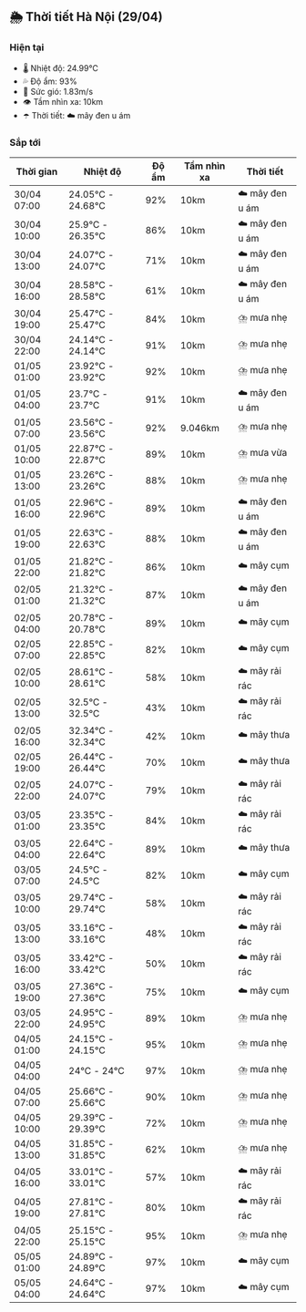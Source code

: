 ## 🌦️ Thời tiết Hà Nội (29/04)

### Hiện tại

- 🌡️ Nhiệt độ: 24.99℃
- 💦 Độ ẩm: 93%
- 💨 Sức gió: 1.83m/s
- 👁️ Tầm nhìn xa: 10km
- ☂️ Thời tiết: ☁️ mây đen u ám

### Sắp tới

| Thời gian | Nhiệt độ | Độ ẩm | Tầm nhìn xa | Thời tiết |
| --- | --- | --- | --- | --- |
| 30/04 07:00 | 24.05℃ - 24.68℃ | 92% | 10km | ☁️ mây đen u ám |
| 30/04 10:00 | 25.9℃ - 26.35℃ | 86% | 10km | ☁️ mây đen u ám |
| 30/04 13:00 | 24.07℃ - 24.07℃ | 71% | 10km | ☁️ mây đen u ám |
| 30/04 16:00 | 28.58℃ - 28.58℃ | 61% | 10km | ☁️ mây đen u ám |
| 30/04 19:00 | 25.47℃ - 25.47℃ | 84% | 10km | ⛈️ mưa nhẹ |
| 30/04 22:00 | 24.14℃ - 24.14℃ | 91% | 10km | ⛈️ mưa nhẹ |
| 01/05 01:00 | 23.92℃ - 23.92℃ | 92% | 10km | ⛈️ mưa nhẹ |
| 01/05 04:00 | 23.7℃ - 23.7℃ | 91% | 10km | ☁️ mây đen u ám |
| 01/05 07:00 | 23.56℃ - 23.56℃ | 92% | 9.046km | ⛈️ mưa nhẹ |
| 01/05 10:00 | 22.87℃ - 22.87℃ | 89% | 10km | ⛈️ mưa vừa |
| 01/05 13:00 | 23.26℃ - 23.26℃ | 88% | 10km | ⛈️ mưa nhẹ |
| 01/05 16:00 | 22.96℃ - 22.96℃ | 89% | 10km | ☁️ mây đen u ám |
| 01/05 19:00 | 22.63℃ - 22.63℃ | 88% | 10km | ☁️ mây đen u ám |
| 01/05 22:00 | 21.82℃ - 21.82℃ | 86% | 10km | ☁️ mây cụm |
| 02/05 01:00 | 21.32℃ - 21.32℃ | 87% | 10km | ☁️ mây đen u ám |
| 02/05 04:00 | 20.78℃ - 20.78℃ | 89% | 10km | ☁️ mây cụm |
| 02/05 07:00 | 22.85℃ - 22.85℃ | 82% | 10km | ☁️ mây cụm |
| 02/05 10:00 | 28.61℃ - 28.61℃ | 58% | 10km | ☁️ mây rải rác |
| 02/05 13:00 | 32.5℃ - 32.5℃ | 43% | 10km | ☁️ mây rải rác |
| 02/05 16:00 | 32.34℃ - 32.34℃ | 42% | 10km | ☁️ mây thưa |
| 02/05 19:00 | 26.44℃ - 26.44℃ | 70% | 10km | ☁️ mây thưa |
| 02/05 22:00 | 24.07℃ - 24.07℃ | 79% | 10km | ☁️ mây rải rác |
| 03/05 01:00 | 23.35℃ - 23.35℃ | 84% | 10km | ☁️ mây rải rác |
| 03/05 04:00 | 22.64℃ - 22.64℃ | 89% | 10km | ☁️ mây thưa |
| 03/05 07:00 | 24.5℃ - 24.5℃ | 82% | 10km | ☁️ mây cụm |
| 03/05 10:00 | 29.74℃ - 29.74℃ | 58% | 10km | ☁️ mây rải rác |
| 03/05 13:00 | 33.16℃ - 33.16℃ | 48% | 10km | ☁️ mây rải rác |
| 03/05 16:00 | 33.42℃ - 33.42℃ | 50% | 10km | ☁️ mây rải rác |
| 03/05 19:00 | 27.36℃ - 27.36℃ | 75% | 10km | ☁️ mây cụm |
| 03/05 22:00 | 24.95℃ - 24.95℃ | 89% | 10km | ⛈️ mưa nhẹ |
| 04/05 01:00 | 24.15℃ - 24.15℃ | 95% | 10km | ⛈️ mưa nhẹ |
| 04/05 04:00 | 24℃ - 24℃ | 97% | 10km | ⛈️ mưa nhẹ |
| 04/05 07:00 | 25.66℃ - 25.66℃ | 90% | 10km | ⛈️ mưa nhẹ |
| 04/05 10:00 | 29.39℃ - 29.39℃ | 72% | 10km | ⛈️ mưa nhẹ |
| 04/05 13:00 | 31.85℃ - 31.85℃ | 62% | 10km | ⛈️ mưa nhẹ |
| 04/05 16:00 | 33.01℃ - 33.01℃ | 57% | 10km | ☁️ mây rải rác |
| 04/05 19:00 | 27.81℃ - 27.81℃ | 80% | 10km | ☁️ mây rải rác |
| 04/05 22:00 | 25.15℃ - 25.15℃ | 95% | 10km | ⛈️ mưa nhẹ |
| 05/05 01:00 | 24.89℃ - 24.89℃ | 97% | 10km | ☁️ mây cụm |
| 05/05 04:00 | 24.64℃ - 24.64℃ | 97% | 10km | ☁️ mây cụm |
